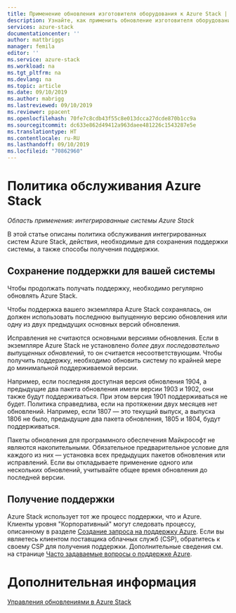 ```yaml
---
title: Применение обновления изготовителя оборудования к Azure Stack | Документация Майкрософт
description: Узнайте, как применить обновление изготовителя оборудования к Azure Stack.
services: azure-stack
documentationcenter: ''
author: mattbriggs
manager: femila
editor: ''
ms.service: azure-stack
ms.workload: na
ms.tgt_pltfrm: na
ms.devlang: na
ms.topic: article
ms.date: 09/10/2019
ms.author: mabrigg
ms.lastreviewed: 09/10/2019
ms.reviewer: ppacent
ms.openlocfilehash: 70fe7c8cdb43f55c8e013dcca27dcde870b1cc9a
ms.sourcegitcommit: dc633e862d49412a963daee481226c1543287e5e
ms.translationtype: HT
ms.contentlocale: ru-RU
ms.lasthandoff: 09/10/2019
ms.locfileid: "70862960"
---
```

# <a name="azure-stack-servicing-policy"></a>Политика обслуживания Azure Stack

*Область применения: интегрированные системы Azure Stack*

В этой статье описаны политика обслуживания интегрированных систем Azure Stack, действия, необходимые для сохранения поддержки системы, а также способы получения поддержки.

## <a name="keep-your-system-under-support"></a>Сохранение поддержки для вашей системы

Чтобы продолжать получать поддержку, необходимо регулярно обновлять Azure Stack.

Чтобы поддержка вашего экземпляра Azure Stack сохранялась, он должен использовать последнюю выпущенную версию обновления или одну из двух предыдущих основных версий обновления.

Исправления не считаются основными версиями обновления. Если в экземпляре Azure Stack не установлено *более двух последовательно выпущенных обновлений*, то он считается несоответствующим. Чтобы получить поддержку, необходимо обновить систему по крайней мере до минимальной поддерживаемой версии.

Например, если последняя доступная версия обновления 1904, а предыдущие два пакета обновления имели версии 1903 и 1902, они также будут поддерживаться. При этом версия 1901 поддерживаться не будет. Политика справедлива, если на протяжении двух месяцев нет обновлений. Например, если 1807 — это текущий выпуск, а выпуска 1806 не было, предыдущие два пакета обновления, 1805 и 1804, будут поддерживаться.

Пакеты обновления для программного обеспечения Майкрософт не являются накопительными. Обязательное предварительное условие для каждого из них — установка всех предыдущих пакетов обновления или исправлений. Если вы откладываете применение одного или нескольких обновлений, учитывайте общее время обновления до последней версии.

## <a name="get-support"></a>Получение поддержки

Azure Stack использует тот же процесс поддержки, что и Azure. Клиенты уровня "Корпоративный" могут следовать процессу, описанному в разделе [Создание запроса на поддержку Azure](https://docs.microsoft.com/azure/azure-supportability/how-to-create-azure-support-request). Если вы являетесь клиентом поставщика облачных служб (CSP), обратитесь к своему CSP для получения поддержки. Дополнительные сведения см. на странице [Часто задаваемые вопросы о поддержке Azure](https://azure.microsoft.com/support/faq/).

# <a name="next-steps"></a>Дополнительная информация

[Управления обновлениями в Azure Stack](azure-stack-updates.md)
